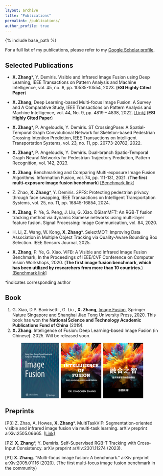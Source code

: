 ```yaml
---
layout: archive
title: "Publications"
permalink: /publications/
author_profile: true
---
```

{% include base_path %}

For a full list of my publications, please refer to my [Google Scholar profile](https://scholar.google.com/citations?user=w-7b36cAAAAJ&hl=en).

Selected Publications
------------------


- **X. Zhang***, Y. Demiris. Visible and Infrared Image Fusion using Deep Learning, IEEE Transactions on Pattern Analysis and Machine Intelligence, vol. 45, no. 8, pp. 10535-10554, 2023. (**ESI Highly Cited Paper**)

- **X. Zhang**, Deep Learning-based Multi-focus Image Fusion: A Survey and A Comparative Study, IEEE Transactions on Pattern Analysis and Machine Intelligence, vol. 44, No. 9, pp. 4819 – 4838, 2022. [[Link]](https://github.com/xingchenzhang/MFIFB) (**ESI Highly Cited Paper**)

- **X. Zhang***, P. Angeloudis, Y. Demiris. ST CrossingPose: A Spatial-Temporal Graph Convolutional Network for Skeleton-based Pedestrian Crossing Intention Prediction, IEEE Transactions on Intelligent Transportation Systems, vol. 23, no. 11, pp. 20773-20782, 2022.

- **X. Zhang***, P. Angeloudis, Y. Demiris. Dual-branch Spatio-Temporal Graph Neural Networks for Pedestrian Trajectory Prediction, Pattern Recognition, vol. 142, 2023.


- **X. Zhang**. Benchmarking and Comparing Multi-exposure Image Fusion Algorithms. Information Fusion, vol. 74, pp. 111-131, 2021. (**The first multi-exposure image fusion benchmark**) [[Benchmark link]](https://github.com/xingchenzhang/MEFB)

- Z. Zhao, **X. Zhang***, Y. Demiris. 3PFS: Protecting pedestrian privacy through face swapping, IEEE Transactions on Intelligent Transportation Systems, vol. 25, no. 11, pp. 16845-16854, 2024.

- **X. Zhang**, P. Ye, S. Peng, J. Liu, G. Xiao. DSiamMFT: An RGB-T fusion tracking method via
dynamic Siamese networks using multi-layer feature fusion. Signal Processing: Image
Communication, vol. 84, 2020.  

- H. Li, Z. Wang, W. Kong, **X. Zhang***. SelectMOT: Improving Data Association in Multiple Object Tracking via Quality-Aware Bounding Box Selection. IEEE Sensors Journal, 2025.

- **X. Zhang**, P. Ye, G. Xiao. VIFB: A Visible and Infrared Image Fusion Benchmark, In the Proceedings of IEEE/CVF Conference on Computer Vision Workshops, 2020. (**The first image fusion benchmark, which has been utilized by researchers from more than 10 countries.**) [[Benchmark link]](https://github.com/xingchenzhang/VIFB)




*indicates corresponding author

Book
---------------------

1. G. Xiao, D.P. Bavirisetti , G. Liu , **X. Zhang**, [Image Fusion](https://link.springer.com/book/10.1007/978-981-15-4867-3), Springer Nature Singapore and Shanghai Jiao Tong University Press, 2020. This book has won the **National Science and Technology Academic Publications Fund of China** (2019).   
2. **X. Zhang**. Intelligence of Fusion: Deep Learning-based Image Fusion (in Chinese). 2025. Will be released soon.   

<div style="display: flex; justify-content: center;">
  <img src="/images/fusion-books.png" alt="image1" width="400">
</div>


Preprints
------------

[P3] Z. Zhao, A. Howes, **X. Zhang**\*. MultiTaskVIF: Segmentation-oriented visible and infrared image fusion via multi-task learning. arXiv preprint arXiv:2505.06665. [[Link]](https://arxiv.org/pdf/2505.06665)

[P2] **X. Zhang***, Y. Demiris. Self-Supervised RGB-T Tracking with Cross-Input Consistency. arXiv preprint arXiv:2301.11274 (2023).

[P1] **X. Zhang**. "Multi-focus image fusion: A benchmark." arXiv preprint arXiv:2005.01116 (2020). (The first multi-focus image fusion benchmark in the community)